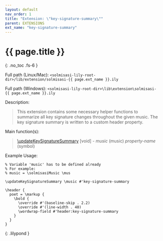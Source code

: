 ```yaml
---
layout: default
nav_order: 1
title: "Extension: \"key-signature-summary\""
parent: EXTENSIONS
ext_name: "key-signature-summary"
---
```


# {{ page.title }}
{: .no_toc .fs-6 }

<div class="code-example" markdown="1">

Full path (Linux/Mac): `<solmisasi-lily-root-dir>/lib/extension/solmisasi-{{ page.ext_name }}.ily`

Full path (Windows): `<solmisasi-lily-root-dir>\lib\extension\solmisasi-{{ page.ext_name }}.ily`

Description:
> This extension contains some necessary helper functions to summarize all key signature changes throughout the given music. The key signature summary is written to a custom header property.

Main function(s):
> [\updateKeySignatureSummary](../../appendices/custom-functions/#updateKeySignatureSummary) [void] - _music_ (music) _property-name_ (symbol)

Example Usage:
```
% Variable 'music' has to be defined already
% For example:
% music = \solmisasiMusic \mus

\updateKeySignatureSummary \music #'key-signature-summary

\header {
  poet = \markup {
    \bold {
      \override #'(baseline-skip . 2.2)
      \override #'(line-width . 40)
      \wordwrap-field #'header:key-signature-summary
    }
  }
}
```
{: .lilypond }

</div>
